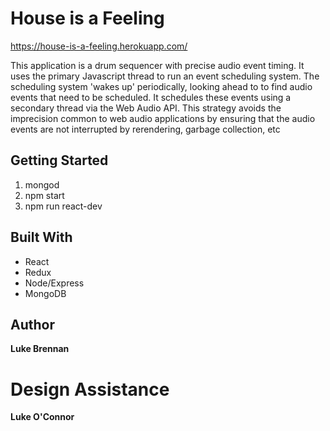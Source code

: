# House is a Feeling

https://house-is-a-feeling.herokuapp.com/

This application is a drum sequencer with precise audio event timing. It uses the primary Javascript thread to run an event scheduling system. The scheduling system 'wakes up' periodically, looking ahead to to find audio events that need to be scheduled. It schedules these events using a secondary thread via the Web Audio API. This strategy avoids the imprecision common to web audio applications by ensuring that the audio events are not interrupted by rerendering, garbage collection, etc

## Getting Started

1. mongod
2. npm start
3. npm run react-dev 

## Built With

* React
* Redux
* Node/Express
* MongoDB

## Author

**Luke Brennan**

# Design Assistance

**Luke O'Connor**